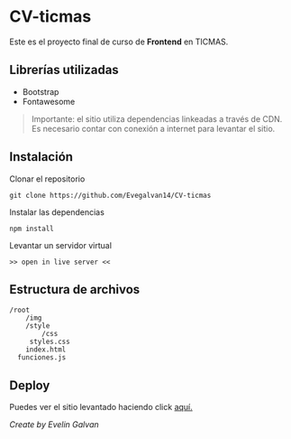 # CV-ticmas

Este es el proyecto final de curso de **Frontend** en TICMAS.  
## Librerías utilizadas

 - Bootstrap
 - Fontawesome


> Importante: el sitio utiliza dependencias linkeadas a través de CDN. Es necesario contar con conexión a internet para levantar el sitio.

## Instalación

Clonar el repositorio

    git clone https://github.com/Evegalvan14/CV-ticmas
Instalar las dependencias

    npm install

Levantar un servidor virtual 

    >> open in live server <<

## Estructura de archivos

    /root
	    /img    
		/style
			/css
         styles.css
	    index.html
      funciones.js


## Deploy
Puedes ver el sitio levantado haciendo click [aquí.](https://evegalvan14.github.io/CV-ticmas/)




*Create by Evelin Galvan*

